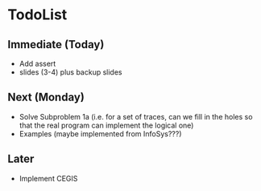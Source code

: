 # TodoList

## Immediate (Today)
+ Add assert
+ slides (3-4) plus backup slides

## Next (Monday)
+ Solve Subproblem 1a (i.e. for a set of traces, can we fill in the holes so that the real program can implement the logical one)
+ Examples (maybe implemented from InfoSys???)

## Later 
+ Implement CEGIS
